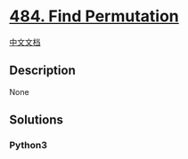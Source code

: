 # [484. Find Permutation](https://leetcode.com/problems/find-permutation)

[中文文档](/leetcode/0400-0499/0484.Find%20Permutation/README.md)

## Description

None

## Solutions

<!-- tabs:start -->

### **Python3**

```python

```

<!-- tabs:end -->
